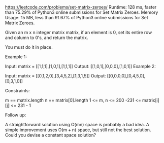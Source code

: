 https://leetcode.com/problems/set-matrix-zeroes/
Runtime: 128 ms, faster than 75.29% of Python3 online submissions for Set Matrix Zeroes.
Memory Usage: 15 MB, less than 91.67% of Python3 online submissions for Set Matrix Zeroes.

Given an m x n integer matrix matrix, if an element is 0, set its entire row and column to 0's, and return the matrix.

You must do it in place.

 
Example 1:


Input: matrix = [[1,1,1],[1,0,1],[1,1,1]]
Output: [[1,0,1],[0,0,0],[1,0,1]]
Example 2:


Input: matrix = [[0,1,2,0],[3,4,5,2],[1,3,1,5]]
Output: [[0,0,0,0],[0,4,5,0],[0,3,1,0]]
 

Constraints:

m == matrix.length
n == matrix[0].length
1 <= m, n <= 200
-231 <= matrix[i][j] <= 231 - 1
 

Follow up:

A straightforward solution using O(mn) space is probably a bad idea.
A simple improvement uses O(m + n) space, but still not the best solution.
Could you devise a constant space solution?

